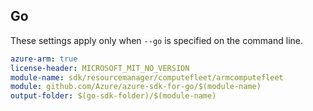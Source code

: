 ## Go

These settings apply only when `--go` is specified on the command line.

```yaml $(go) && $(track2)
azure-arm: true
license-header: MICROSOFT_MIT_NO_VERSION
module-name: sdk/resourcemanager/computefleet/armcomputefleet
module: github.com/Azure/azure-sdk-for-go/$(module-name)
output-folder: $(go-sdk-folder)/$(module-name)
```